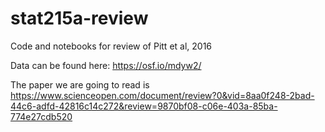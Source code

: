 # stat215a-review
Code and notebooks for review of Pitt et al, 2016

Data can be found here:     https://osf.io/mdyw2/

The paper we are going to read is https://www.scienceopen.com/document/review?0&vid=8aa0f248-2bad-44c6-adfd-42816c14c272&review=9870bf08-c06e-403a-85ba-774e27cdb520

